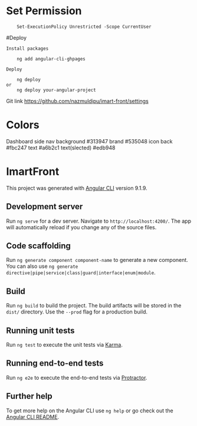 # Set Permission
```
    Set-ExecutionPolicy Unrestricted -Scope CurrentUser
```

#Deploy

    Install packages
```
    ng add angular-cli-ghpages
``` 
    Deploy
```
    ng deploy 
or
    ng deploy your-angular-project
```
Git link
https://github.com/nazmuldipu/imart-front/settings


# Colors
Dashboard
    side nav background #313947
             brand      #535048
            icon back   #fbc247
            text        #a6b2c1
            text(slected)        #edb948

# ImartFront

This project was generated with [Angular CLI](https://github.com/angular/angular-cli) version 9.1.9.

## Development server

Run `ng serve` for a dev server. Navigate to `http://localhost:4200/`. The app will automatically reload if you change any of the source files.

## Code scaffolding

Run `ng generate component component-name` to generate a new component. You can also use `ng generate directive|pipe|service|class|guard|interface|enum|module`.

## Build

Run `ng build` to build the project. The build artifacts will be stored in the `dist/` directory. Use the `--prod` flag for a production build.

## Running unit tests

Run `ng test` to execute the unit tests via [Karma](https://karma-runner.github.io).

## Running end-to-end tests

Run `ng e2e` to execute the end-to-end tests via [Protractor](http://www.protractortest.org/).

## Further help

To get more help on the Angular CLI use `ng help` or go check out the [Angular CLI README](https://github.com/angular/angular-cli/blob/master/README.md).
